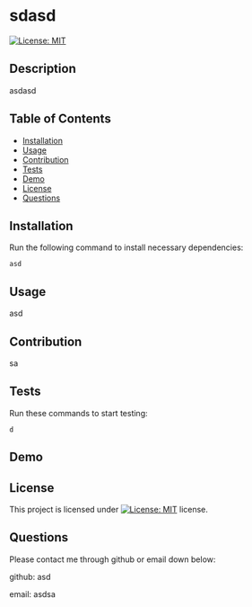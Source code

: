 # sdasd
  [![License: MIT](https://img.shields.io/badge/License-MIT-yellow.svg)](https://opensource.org/licenses/MIT)

  ## Description

  asdasd

  ## Table of Contents
  * [Installation](#installation)
  * [Usage](#usage)
  * [Contribution](#contribution)
  * [Tests](#tests)
  * [Demo](#demo)
  * [License](#license)
  * [Questions](#questions)
  
  ## Installation

  Run the following command to install necessary dependencies:

  ```
  asd
  ```
  ## Usage

  asd

  ## Contribution

  sa

  ## Tests
  Run these commands to start testing:
  
  ```
  d
  ```
  ## Demo

  ## License

  This project is licensed under [![License: MIT](https://img.shields.io/badge/License-MIT-yellow.svg)](https://opensource.org/licenses/MIT) license.


  ## Questions
  Please contact me through github or email down below:

  github: asd
  
email: asdsa
  
